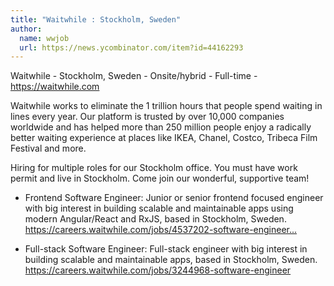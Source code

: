 ```yaml
---
title: "Waitwhile : Stockholm, Sweden"
author:
  name: wwjob
  url: https://news.ycombinator.com/item?id=44162293
---
```

Waitwhile - Stockholm, Sweden - Onsite&#x2F;hybrid - Full-time - <a href="https:&#x2F;&#x2F;waitwhile.com" rel="nofollow">https:&#x2F;&#x2F;waitwhile.com</a>

Waitwhile works to eliminate the 1 trillion hours that people spend waiting in lines every year. Our platform is trusted by over 10,000 companies worldwide and has helped more than 250 million people enjoy a radically better waiting experience at places like IKEA, Chanel, Costco, Tribeca Film Festival and more.

Hiring for multiple roles for our Stockholm office. You must have work permit and live in Stockholm. Come join our wonderful, supportive team!

- Frontend Software Engineer: Junior or senior frontend focused engineer with big interest in building scalable and maintainable apps using modern Angular&#x2F;React and RxJS, based in Stockholm, Sweden. <a href="https:&#x2F;&#x2F;careers.waitwhile.com&#x2F;jobs&#x2F;4537202-software-engineer-frontend" rel="nofollow">https:&#x2F;&#x2F;careers.waitwhile.com&#x2F;jobs&#x2F;4537202-software-engineer...</a>

- Full-stack Software Engineer: Full-stack engineer with big interest in building scalable and maintainable apps, based in Stockholm, Sweden. <a href="https:&#x2F;&#x2F;careers.waitwhile.com&#x2F;jobs&#x2F;3244968-software-engineer" rel="nofollow">https:&#x2F;&#x2F;careers.waitwhile.com&#x2F;jobs&#x2F;3244968-software-engineer</a>
<JobApplication />

